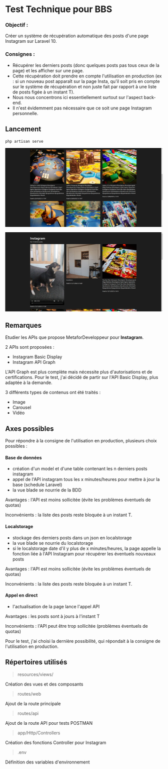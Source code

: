 # Test Technique pour BBS

### Objectif :
Créer un système de récupération automatique des posts d'une page Instagram sur Laravel 10. 

### Consignes :

- Récupérer les derniers posts (donc quelques posts pas tous ceux de la page) et les afficher sur une page. 
- Cette récupération doit prendre en compte l'utilisation en production (ex : si un nouveau post apparaît sur la page Insta, qu'il soit pris en compte sur le système de récupération et non juste fait par rapport à une liste de posts figée à un instant T). 
- Nous nous concentrons ici essentiellement surtout sur l'aspect back-end.
- Il n'est évidemment pas nécessaire que ce soit une page Instagram personnelle.

## Lancement 
```
php artisan serve
```

![](/public/capture1.png)

![](/public/capture2.png)

## Remarques

Etudier les APIs que propose MetaforDeveloppeur pour **Instagram**.

2 APIs sont proposées : 
- Instagram Basic Display
- Instagram API Graph

L'API Graph est plus complète mais nécessite plus d'autorisations et de certifications. Pour le test, j'ai décidé de partir sur l'API Basic Display, plus adaptée à la demande.


3 différents types de contenus ont été traités :
- Image
- Carousel
- Vidéo

## Axes possibles

Pour répondre à la consigne de l'utilisation en production, plusieurs choix possibles :
#### Base de données
- création d'un model et d'une table contenant les n derniers posts instagram
- appel de l'API instagram tous les x minutes/heures pour mettre à jour la base (schedule Laravel)
- la vue blade se nourrie de la BDD

Avantages : l'API est moins sollicitée (évite les problèmes éventuels de quotas)

Inconvénients : la liste des posts reste bloquée à un instant T.

#### Localstorage
- stockage des derniers posts dans un json en localstorage
- la vue blade se nourrie du localstorage
- si le localstorage date d'il y plus de x minutes/heures, la page appelle la fonction liée à l'API Instagram pour récupérer les éventuels nouveaux posts

Avantages : l'API est moins sollicitée (évite les problèmes éventuels de quotas)

Inconvénients : la liste des posts reste bloquée à un instant T.


#### Appel en direct
- l'actualisation de la page lance l'appel API

Avantages : les posts sont à jours à l'instant T

Inconvénients : l'API peut être trop sollicitée (problèmes éventuels de quotas)

Pour le test, j'ai choisi la dernière possibilité, qui répondait à la consigne de l'utilisation en production.




## Répertoires utilisés

> resources/views/

Création des vues et des composants

> routes/web

Ajout de la route principale

> routes/api

Ajout de la route API pour tests POSTMAN

> app/Http/Controllers

Création des fonctions Controller pour Instagram

> .env

Définition des variables d'environnement
